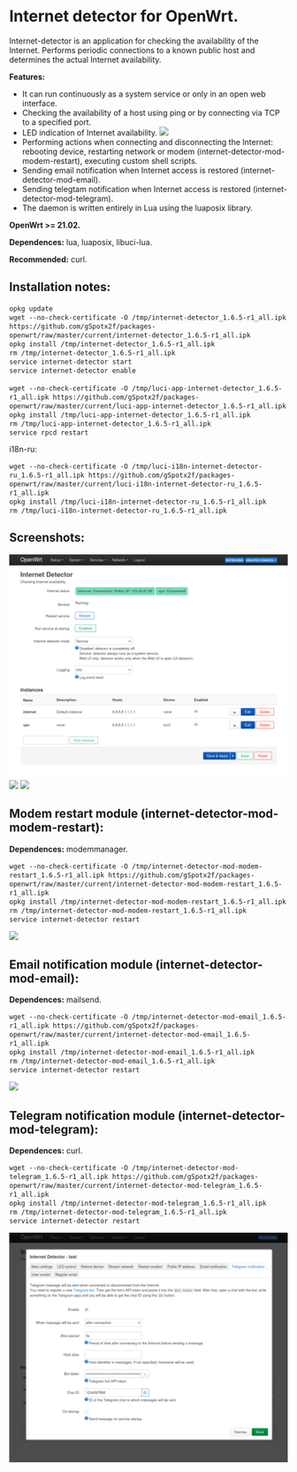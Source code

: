 # Internet detector for OpenWrt.
Internet-detector is an application for checking the availability of the Internet. Performs periodic connections to a known public host and determines the actual Internet availability.

**Features:**
 - It can run continuously as a system service or only in an open web interface.
 - Checking the availability of a host using ping or by connecting via TCP to a specified port.
 - LED indication of Internet availability.
![](https://github.com/gSpotx2f/luci-app-internet-detector/blob/master/screenshots/internet-led.jpg)
 - Performing actions when connecting and disconnecting the Internet: rebooting device, restarting network or modem (internet-detector-mod-modem-restart), executing custom shell scripts.
 - Sending email notification when Internet access is restored (internet-detector-mod-email).
 - Sending telegtam notification when Internet access is restored (internet-detector-mod-telegram).
 - The daemon is written entirely in Lua using the luaposix library.

**OpenWrt >= 21.02.**

**Dependences:** lua, luaposix, libuci-lua.

**Recommended:** curl.

## Installation notes:

    opkg update
    wget --no-check-certificate -O /tmp/internet-detector_1.6.5-r1_all.ipk https://github.com/gSpotx2f/packages-openwrt/raw/master/current/internet-detector_1.6.5-r1_all.ipk
    opkg install /tmp/internet-detector_1.6.5-r1_all.ipk
    rm /tmp/internet-detector_1.6.5-r1_all.ipk
    service internet-detector start
    service internet-detector enable

    wget --no-check-certificate -O /tmp/luci-app-internet-detector_1.6.5-r1_all.ipk https://github.com/gSpotx2f/packages-openwrt/raw/master/current/luci-app-internet-detector_1.6.5-r1_all.ipk
    opkg install /tmp/luci-app-internet-detector_1.6.5-r1_all.ipk
    rm /tmp/luci-app-internet-detector_1.6.5-r1_all.ipk
    service rpcd restart

i18n-ru:

    wget --no-check-certificate -O /tmp/luci-i18n-internet-detector-ru_1.6.5-r1_all.ipk https://github.com/gSpotx2f/packages-openwrt/raw/master/current/luci-i18n-internet-detector-ru_1.6.5-r1_all.ipk
    opkg install /tmp/luci-i18n-internet-detector-ru_1.6.5-r1_all.ipk
    rm /tmp/luci-i18n-internet-detector-ru_1.6.5-r1_all.ipk

## Screenshots:

![](https://github.com/gSpotx2f/luci-app-internet-detector/blob/master/screenshots/01.jpg)
![](https://github.com/gSpotx2f/luci-app-internet-detector/blob/master/screenshots/02.jpg)
![](https://github.com/gSpotx2f/luci-app-internet-detector/blob/master/screenshots/03.jpg)

## Modem restart module (internet-detector-mod-modem-restart):

**Dependences:** modemmanager.

    wget --no-check-certificate -O /tmp/internet-detector-mod-modem-restart_1.6.5-r1_all.ipk https://github.com/gSpotx2f/packages-openwrt/raw/master/current/internet-detector-mod-modem-restart_1.6.5-r1_all.ipk
    opkg install /tmp/internet-detector-mod-modem-restart_1.6.5-r1_all.ipk
    rm /tmp/internet-detector-mod-modem-restart_1.6.5-r1_all.ipk
    service internet-detector restart

![](https://github.com/gSpotx2f/luci-app-internet-detector/blob/master/screenshots/04.jpg)

## Email notification module (internet-detector-mod-email):

**Dependences:** mailsend.

    wget --no-check-certificate -O /tmp/internet-detector-mod-email_1.6.5-r1_all.ipk https://github.com/gSpotx2f/packages-openwrt/raw/master/current/internet-detector-mod-email_1.6.5-r1_all.ipk
    opkg install /tmp/internet-detector-mod-email_1.6.5-r1_all.ipk
    rm /tmp/internet-detector-mod-email_1.6.5-r1_all.ipk
    service internet-detector restart

![](https://github.com/gSpotx2f/luci-app-internet-detector/blob/master/screenshots/05.jpg)

## Telegram notification module (internet-detector-mod-telegram):

**Dependences:** curl.

    wget --no-check-certificate -O /tmp/internet-detector-mod-telegram_1.6.5-r1_all.ipk https://github.com/gSpotx2f/packages-openwrt/raw/master/current/internet-detector-mod-telegram_1.6.5-r1_all.ipk
    opkg install /tmp/internet-detector-mod-telegram_1.6.5-r1_all.ipk
    rm /tmp/internet-detector-mod-telegram_1.6.5-r1_all.ipk
    service internet-detector restart

![](https://github.com/gSpotx2f/luci-app-internet-detector/blob/master/screenshots/06.jpg)
